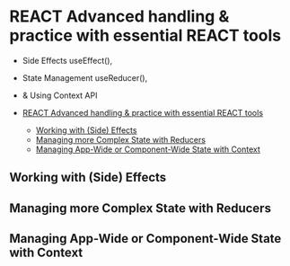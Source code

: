 # REACT Advanced handling &  practice with essential REACT tools
- Side Effects useEffect(), 
- State Management useReducer(), 
- & Using Context API

- [REACT Advanced handling &  practice with essential REACT tools](#react-advanced-handling---practice-with-essential-react-tools)
  - [Working with (Side) Effects](#working-with-side-effects)
  - [Managing more Complex State with Reducers](#managing-more-complex-state-with-reducers)
  - [Managing App-Wide or Component-Wide State with Context](#managing-app-wide-or-component-wide-state-with-context)

## Working with (Side) Effects
## Managing more Complex State with Reducers
## Managing App-Wide or Component-Wide State with Context
